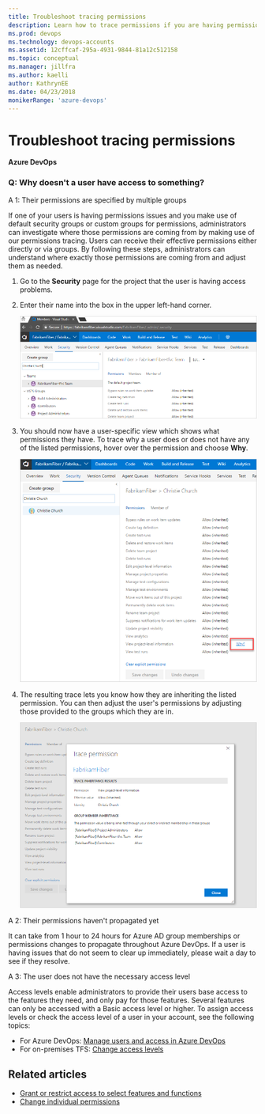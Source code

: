 ```yaml
---
title: Troubleshoot tracing permissions
description: Learn how to trace permissions if you are having permissions issues with Azure DevOps
ms.prod: devops
ms.technology: devops-accounts
ms.assetid: 12cffcaf-295a-4931-9844-81a12c512158
ms.topic: conceptual
ms.manager: jillfra
ms.author: kaelli
author: KathrynEE
ms.date: 04/23/2018
monikerRange: 'azure-devops'
---
```

# Troubleshoot tracing permissions

**Azure DevOps**

### Q: Why doesn't a user have access to something?

A 1: Their permissions are specified by multiple groups

If one of your users is having permissions issues and you make use of default security groups or custom groups for permissions, administrators can investigate where those permissions are coming from by making use of our permissions tracing. Users can receive their effective permissions either directly or via groups. By following these steps, administrators can understand where exactly those permissions are coming from and adjust them as needed.

1. Go to the **Security** page for the project that the user is having access problems.

2. Enter their name into the box in the upper left-hand corner.

   ![Enter user name to view permissions](_img/security-page-enter-user-name.png)

3. You should now have a user-specific view which shows what permissions they have. To trace why a user does or does not have any of the listed permissions, hover over the permission and choose **Why**.

   ![Choose Why in permissions list view for project level information](_img/permissions-list-view-project-level-information.png)

4. The resulting trace lets you know how they are inheriting the listed permission. You can then adjust the user's permissions by adjusting those provided to the groups which they are in.

   ![Trace showing inherited permissions](_img/trace-permission-group-member-inheritance.png)

A 2: Their permissions haven't propagated yet

It can take from 1 hour to 24 hours for Azure AD group memberships or permissions changes to propagate throughout Azure DevOps. If a user is having issues that do not seem to clear up immediately, please wait a day to see if they resolve.

A 3: The user does not have the necessary access level

Access levels enable administrators to provide their users base access to the features they need, and only pay for those features. Several features can only be accessed with a Basic access level or higher. To assign access levels or check the access level of a user in your account, see the following topics:

* For Azure DevOps: [Manage users and access in Azure DevOps](../accounts/add-organization-users.md) 
* For on-premises TFS: [Change access levels](/azure/devops/organizations/security/change-access-levels?view=azure-devops)

## Related articles

* [Grant or restrict access to select features and functions](/azure/devops/organizations/security/restrict-access?view=azure-devops)
* [Change individual permissions](/azure/devops/organizations/security/change-individual-permissions?view=azure-devops)